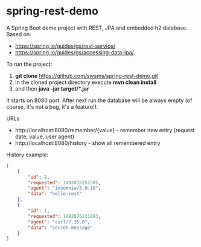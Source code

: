 # spring-rest-demo
A Spring Boot demo project with REST, JPA and embedded h2 database.
Based on:
- https://spring.io/guides/gs/rest-service/
- https://spring.io/guides/gs/accessing-data-jpa/

To run the project:
1) **git clone** https://github.com/swsms/spring-rest-demo.git
2) in the cloned project directory execute **mvn clean install**
3) and then **java -jar target/*.jar**

It starts on 8080 port. 
After next run the database will be always empty (of course, it's not a bug, it's a feature!).

URLs
- http://localhost:8080/remember/{value} - remember new entry (request date, value, user agent)
- http://localhost:8080/history - show all remembered entry

History example:
```json
[
	{
		"id": 2,
		"requested": 1492876252305,
		"agent": "insomnia/5.0.10",
		"data": "hello-rest"
	},
	{
		"id": 1,
		"requested": 1492876231893,
		"agent": "curl/7.35.0",
		"data": "secret-message"
	}
]
```

